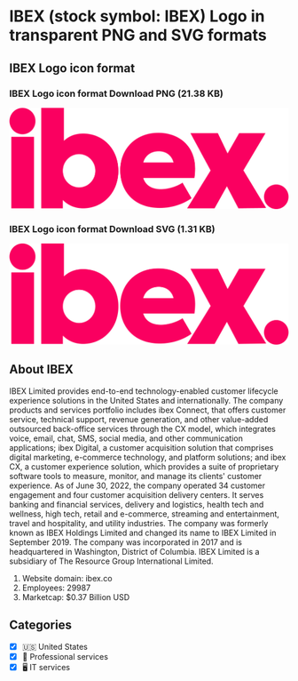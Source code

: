 # IBEX (stock symbol: IBEX) Logo in transparent PNG and SVG formats

## IBEX Logo icon format

### IBEX Logo icon format Download PNG (21.38 KB)

![IBEX Logo icon format Download PNG (21.38 KB)](/img/orig/IBEX-9660d452.png)

### IBEX Logo icon format Download SVG (1.31 KB)

![IBEX Logo icon format Download SVG (1.31 KB)](/img/orig/IBEX-52a5f276.svg)

## About IBEX

IBEX Limited provides end-to-end technology-enabled customer lifecycle experience solutions in the United States and internationally. The company products and services portfolio includes ibex Connect, that offers customer service, technical support, revenue generation, and other value-added outsourced back-office services through the CX model, which integrates voice, email, chat, SMS, social media, and other communication applications; ibex Digital, a customer acquisition solution that comprises digital marketing, e-commerce technology, and platform solutions; and ibex CX, a customer experience solution, which provides a suite of proprietary software tools to measure, monitor, and manage its clients' customer experience. As of June 30, 2022, the company operated 34 customer engagement and four customer acquisition delivery centers. It serves banking and financial services, delivery and logistics, health tech and wellness, high tech, retail and e-commerce, streaming and entertainment, travel and hospitality, and utility industries. The company was formerly known as IBEX Holdings Limited and changed its name to IBEX Limited in September 2019. The company was incorporated in 2017 and is headquartered in Washington, District of Columbia. IBEX Limited is a subsidiary of The Resource Group International Limited.

1. Website domain: ibex.co
2. Employees: 29987
3. Marketcap: $0.37 Billion USD


## Categories
- [x] 🇺🇸 United States
- [x] 💼 Professional services
- [x] 🖥️ IT services
